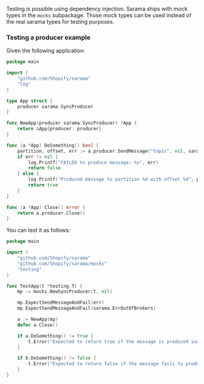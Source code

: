 Testing is possible using dependency injection. Sarama ships with mock types in the `mocks` subpackage. Those mock types can be used instead of the real sarama types for testing purposes.

### Testing a producer example

Given the following application:

``` go
package main

import (
	"github.com/Shopify/sarama"
	"log"
)

type App struct {
	producer sarama.SyncProducer
}

func NewApp(producer sarama.SyncProducer) *App {
	return &App{producer: producer}
}

func (a *App) DoSomething() bool {
	partition, offset, err := a.producer.SendMessage("topic", nil, sarama.StringEncoder("message"))
	if err != nil {
		log.Printf("FAILED to produce message: %s", err)
		return false
	} else {
		log.Printf("Produced message to partition %d with offset %d", partition, offset)
		return true
	}
}

func (a *App) Close() error {
	return a.producer.Close()
}
```

You can test it as follows:

``` go
package main

import (
	"github.com/Shopify/sarama"
	"github.com/Shopify/sarama/mocks"
	"testing"
)

func TestApp(t *testing.T) {
	mp := mocks.NewSyncProducer(t, nil)

	mp.ExpectSendMessageAndFail(err)
	mp.ExpectSendMessageAndFail(sarama.ErrOutOfBrokers)

	a := NewApp(mp)
	defer a.Close()

	if a.DoSomething() != true {
		t.Error("Expected to return true if the message is produced successfully")
	}

	if b.DoSomething() != false {
		t.Error("Expected to return false if the message fails to produce")
	}
}
```